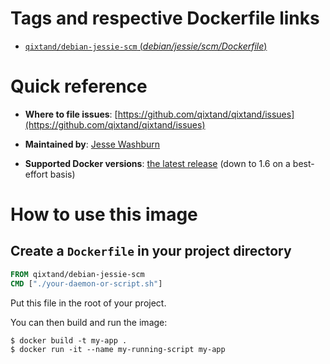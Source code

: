 # Tags and respective Dockerfile links

- [`qixtand/debian-jessie-scm` (*debian/jessie/scm/Dockerfile*)](https://github.com/qixtand/qixtand/blob/c8793c368bc96e8745e9ac03c527d1b9675fc1dd/debian/jessie/scm/Dockerfile)

# Quick reference
-	**Where to file issues**:
	[https://github.com/qixtand/qixtand/issues](https://github.com/qixtand/qixtand/issues)

-	**Maintained by**:
	[Jesse Washburn](https://github.com/qixtand/qixtand)

-	**Supported Docker versions**:
	[the latest release](https://github.com/docker/docker-ce/releases/latest) (down to 1.6 on a best-effort basis)

# How to use this image

## Create a `Dockerfile` in your project directory

```dockerfile
FROM qixtand/debian-jessie-scm
CMD ["./your-daemon-or-script.sh"]
```

Put this file in the root of your project.

You can then build and run the image:

```console
$ docker build -t my-app .
$ docker run -it --name my-running-script my-app
```
